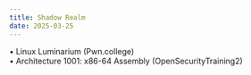 ```yaml
---
title: Shadow Realm
date: 2025-03-25
---
```


• Linux Luminarium (Pwn.college)\
• Architecture 1001: x86-64 Assembly (OpenSecurityTraining2)
